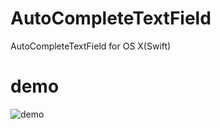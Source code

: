 # AutoCompleteTextField
AutoCompleteTextField for OS X(Swift)

# demo
![demo](http://7xpbra.com1.z0.glb.clouddn.com/AutoCompleteTextfield.jpg)

